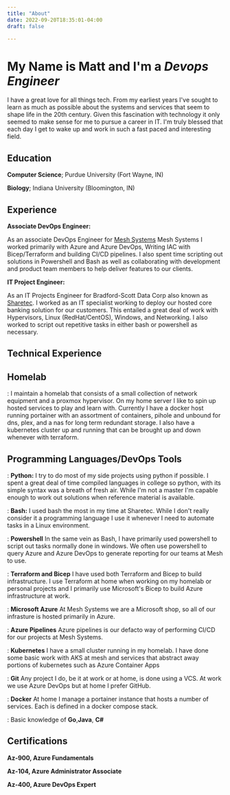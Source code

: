 ```yaml
---
title: "About"
date: 2022-09-20T18:35:01-04:00
draft: false

---
```


# My Name is Matt and I'm a *Devops Engineer*

I have a great love for all things tech. From my earliest years I've sought to learn as much as possible about the systems and services that seem to shape life in the 20th century. Given this fascination with technology it only seemed to make sense for me to pursue a career in IT. I'm truly blessed that each day I get to wake up and work in such a fast paced and interesting field.




Education
---------

   **Computer Science**; Purdue University (Fort Wayne, IN)

   **Biology**; Indiana University (Bloomington, IN)

Experience
----------

**Associate DevOps Engineer:**

As an associate DevOps Engineer for [Mesh Systems](https://meshsystems.com/) Mesh Systems I worked primarily with Azure and Azure DevOps, Writing IAC with Bicep/Terraform and building CI/CD pipelines. I also spent time scripting out solutions in Powershell and Bash as well as collaborating with development and product team members to help deliver features to our clients.

**IT Project Engineer:**

As an IT Projects Engineer for Bradford-Scott Data Corp also known as [Sharetec](https://www.sharetec.com/). I worked as an IT specialist working to deploy our hosted core banking solution for our customers. This entailed a great deal of work with Hypervisors, Linux (RedHat/CentOS), Windows, and Networking. I also worked to script out repetitive tasks in either bash or powershell as necessary. 

Technical Experience
--------------------

## Homelab
:   I maintain a homelab that consists of a small collection of network equipment and a proxmox hypervisor. On my home server I like to spin up hosted services to play and learn with. Currently I have a docker host running portainer with an assortment of containers, pihole and unbound for dns, plex, and a nas for long term redundant storage. I also have a kubernetes cluster up and running that can be brought up and down whenever with terraform.  


## Programming Languages/DevOps Tools
:   **Python:** I try to do most of my side projects using python if possible. I spent a great deal of time compiled languages in college so python, with its simple syntax was a breath of fresh air. While I'm not a master I'm capable enough to work out solutions when reference material is available. 

:   **Bash:** I used bash the most in my time at Sharetec. While I don't really consider it a programming language I use it whenever I need to automate tasks in a Linux environment.

:   **Powershell** In the same vein as Bash, I have primarily used powershell to script out tasks normally done in windows. We often use powershell to query Azure and Azure DevOps to generate reporting for our teams at Mesh to use.

:   **Terraform and Bicep** I have used both Terraform and Bicep to build infrastructure. I use Terraform at home when working on my homelab or personal projects and I primarily use Microsoft's Bicep to build Azure infrastructure at work.

:   **Microsoft Azure** At Mesh Systems we are a Microsoft shop, so all of our infrasture is hosted primarily in Azure.

:   **Azure Pipelines** Azure pipelines is our defacto way of performing CI/CD for our projects at Mesh Systems.

:  **Kubernetes** I have a small cluster running in my homelab. I have done some basic work with AKS at mesh and services that abstract away portions of kubernetes such as Azure Container Apps

:   **Git** Any project I do, be it at work or at home, is done using a VCS. At work we use Azure DevOps but at home I prefer GitHub.

:   **Docker** At home I manage a portainer instance that hosts a number of services. Each is defined in a docker compose stack.

:   Basic knowledge of **Go**,**Java**, **C#**

Certifications
----------------------------------------

**Az-900, Azure Fundamentals** 

**Az-104, Azure Administrator Associate**

**Az-400, Azure DevOps Expert**
